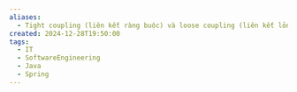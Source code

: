 ```yaml
---
aliases:
  - Tight coupling (liên kết ràng buộc) và loose coupling (liên kết lỏng lẻo)
created: 2024-12-28T19:50:00
tags:
  - IT
  - SoftwareEngineering
  - Java
  - Spring
---
```

